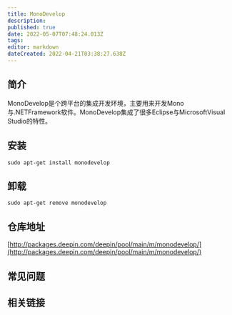 ```yaml
---
title: MonoDevelop
description: 
published: true
date: 2022-05-07T07:48:24.013Z
tags: 
editor: markdown
dateCreated: 2022-04-21T03:38:27.638Z
---
```


## 简介

MonoDevelop是个跨平台的集成开发环境，主要用来开发Mono与.NETFramework软件。MonoDevelop集成了很多Eclipse与MicrosoftVisual Studio的特性。

## 安装

`sudo apt-get install monodevelop`

## 卸载

`sudo apt-get remove monodevelop`

## 仓库地址

[http://packages.deepin.com/deepin/pool/main/m/monodevelop/](http://packages.deepin.com/deepin/pool/main/m/monodevelop/)

## 常见问题

## 相关链接
